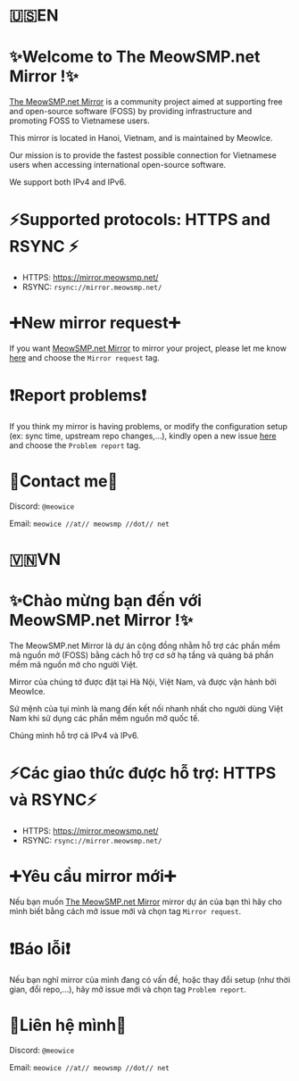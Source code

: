 # 🇺🇸EN
# ✨Welcome to The MeowSMP.net Mirror !✨
[The MeowSMP.net Mirror](https://mirror.meowsmp.net/) is a community project aimed at supporting free and open-source software (FOSS) by providing infrastructure and promoting FOSS to Vietnamese users.

This mirror is located in Hanoi, Vietnam, and is maintained by MeowIce.

Our mission is to provide the fastest possible connection for Vietnamese users when accessing international open-source software.

We support both IPv4 and IPv6.

# ⚡️Supported protocols: HTTPS and RSYNC ⚡️
   + HTTPS: https://mirror.meowsmp.net/
   + RSYNC: `rsync://mirror.meowsmp.net/`

# ➕New mirror request➕
If you want [MeowSMP.net Mirror](https://mirror.meowsmp.net/) to mirror your project, please let me know [here](https://github.com/MeowIce/mirror-request/issues/new/choose) and choose the `Mirror request` tag.

# ❗️Report problems❗️
If you think my mirror is having problems, or modify the configuration setup (ex: sync time, upstream repo changes,...), kindly open a new issue [here](https://github.com/MeowIce/mirror-request/issues/new/choose) and choose the `Problem report` tag.

# 📮Contact me📮
Discord: `@meowice`

Email: `meowice //at// meowsmp //dot// net`

# 🇻🇳VN
# ✨Chào mừng bạn đến với MeowSMP.net Mirror !✨
The MeowSMP.net Mirror là dự án cộng đồng nhằm hỗ trợ các phần mềm mã nguồn mở (FOSS) bằng cách hỗ trợ cơ sở hạ tầng và quảng bá phần mềm mã nguồn mở cho người Việt.

Mirror của chúng tớ được đặt tại Hà Nội, Việt Nam, và được vận hành bởi MeowIce.

Sứ mệnh của tụi mình là mang đến kết nối nhanh nhất cho người dùng Việt Nam khi sử dụng các phần mềm nguồn mở quốc tế.

Chúng mình hỗ trợ cả IPv4 và IPv6.
# ⚡️Các giao thức được hỗ trợ: HTTPS và RSYNC⚡️
   + HTTPS: https://mirror.meowsmp.net/
   + RSYNC: `rsync://mirror.meowsmp.net/`

# ➕Yêu cầu mirror mới➕
Nếu bạn muốn [The MeowSMP.net Mirror](https://mirror.meowsmp.net/) mirror dự án của bạn thì hãy cho mình biết bằng cách mở issue mới và chọn tag `Mirror request`.

# ❗️Báo lỗi❗️
Nếu bạn nghĩ mirror của mình đang có vấn đề, hoặc thay đổi setup (như thời gian, đổi repo,...), hãy mở issue mới và chọn tag `Problem report`.

# 📮Liên hệ mình📮
Discord: `@meowice`

Email: `meowice //at// meowsmp //dot// net`
